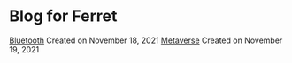 # Blog for Ferret

[Bluetooth](https://github.com/NewFerret/blog.github.io/tree/main/bluetooth) Created on November 18, 2021 
[Metaverse](https://github.com/NewFerret/blog.github.io/tree/main/Metaverse) Created on November 19, 2021